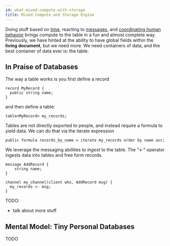 ```yaml
---
id: what-mixed-compute-with-storage
title: Mixed Compute and Storage Engine
---
```


Doing stuff based on [time](what-the-living-document), reacting to [messages](what-actors-are-actings), and [coordinating human behavior](what-workflow-dungeon-master-as-a-service) brings compute to the table in a fun and almost complete way. Previously, we have hinted at the ability to have global fields within the **living document**, but we need more. We need containers of data, and the best container of data ever is: the table.

In Praise of Databases
----------------------

The way a table works is you first define a record

```adama
record MyRecord {
  public string name;
}
```

and then define a table:

```adama
table<MyRecord> my_records;
```

Tables are not directly exported to people, and instead require a formula to yield data. We can do that via the iterate expression

```adama
public formula records_by_name = iterate my_records order by name asc;
```

We leverage the messaging abilities to *ingest* to the table. The "<-" operator ingests data into tables and free form records.

```adama
message AddRecord {
	string name;
}

channel my_channel(client who, AddRecord msg) {
  my_records <- msg;
}
```

TODO:
* talk about more stuff

Mental Model: Tiny Personal Databases
-------------------------------------
TODO